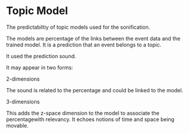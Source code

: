 # Topic Model

The predictabiltiy of topic models used for the sonification. 

The models are percentage of the links between the event data and the trained model. It is a prediction that an event belongs to a topic. 

It used the prediction sound.

It may appear in two forms:

2-dimensions

The sound is related to the percentage and could be linked to the model. 

3-dimensions

This adds the z-space dimension to the model to associate the percentagewith relevancy. It echoes notions of time and space being movable.